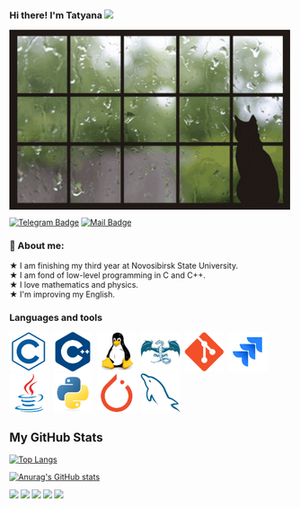 <!-- Heading -->
<h3 align="left">Hi there! I'm Tatyana <img src = "https://media1.tenor.com/m/11NW6dX4FCgAAAAC/happy-doggo.gif" width = 30px></h3>

<!-- code gif-->
<img align="center" alt="GIF" src="./code.gif" width="500" height="320" />
 
  <!-- GitHub section -->

[![Telegram Badge](https://img.shields.io/badge/-Telegram-0088cc?style=for-the-badge&logo=appveyor&logo=Telegram&logoColor=white&color=blue)](https://t.me/cherrror)
[![Mail Badge](https://img.shields.io/badge/Gmail-D14836?style=for-the-badge&logo=mail&logoColor=white&color=pink)](mailto:t.krivonogova@g.nsu.ru)

### 🦕 About me:

  ★ I am finishing my third year at Novosibirsk State University.  
  ★ I am fond of low-level programming in C and C++.  
  ★ I love mathematics and physics.  
  ★ I'm improving my English.  

### Languages and tools
<img height="70px" width="70px" src="https://github.com/devicons/devicon/blob/v2.16.0/icons/c/c-line.svg" title="c"/>&nbsp;
<img height="70px" width="70px" src="https://github.com/devicons/devicon/blob/v2.16.0/icons/cplusplus/cplusplus-plain.svg" title="cpp"/>&nbsp;
<img height="70px" width="70px" src="https://github.com/devicons/devicon/blob/v2.16.0/icons/linux/linux-original.svg" title="linux"/>&nbsp;
<img height="70px" width="70px" src="https://github.com/devicons/devicon/blob/v2.16.0/icons/llvm/llvm-original.svg" title="llvm"/>&nbsp;
<img height="70px" width="70px" src="https://github.com/devicons/devicon/blob/v2.16.0/icons/git/git-original.svg" title="git"/>&nbsp;
<img height="70px" width="70px" src="https://github.com/devicons/devicon/blob/v2.16.0/icons/jira/jira-original.svg" title="jira"/>&nbsp;
<img height="70px" width="70px" src="https://github.com/devicons/devicon/blob/v2.16.0/icons/java/java-original.svg" title="java"/>&nbsp;
<img height="70px" width="70px" src="https://github.com/devicons/devicon/blob/v2.16.0/icons/python/python-original.svg" title="python"/>&nbsp;
<img height="70px" width="70px" src="https://github.com/devicons/devicon/blob/v2.16.0/icons/pytorch/pytorch-original.svg" title="pytorch"/>&nbsp;
<img height="70px" width="70px" src="https://github.com/devicons/devicon/blob/v2.16.0/icons/mysql/mysql-original.svg" title="mysql"/>

 ##  My GitHub Stats 

[![Top Langs](https://github-readme-stats.vercel.app/api/top-langs/?username=tatyanakrivonogova&layout=compact)](https://github.com/anuraghazra/github-readme-stats)

[![Anurag's GitHub stats](https://github-readme-stats.vercel.app/api?username=tatyanakrivonogova)](https://github.com/anuraghazra/github-readme-stats)

![](http://github-profile-summary-cards.vercel.app/api/cards/profile-details?username=tatyanakrivonogova&theme=react)
![](http://github-profile-summary-cards.vercel.app/api/cards/repos-per-language?username=tatyanakrivonogova&theme=react)
![](http://github-profile-summary-cards.vercel.app/api/cards/most-commit-language?username=tatyanakrivonogova&theme=react)
![](http://github-profile-summary-cards.vercel.app/api/cards/stats?username=tatyanakrivonogova&theme=react)
![](http://github-profile-summary-cards.vercel.app/api/cards/productive-time?username=tatyanakrivonogova&theme=react&utcOffset=8)

<!-- THE END -->
